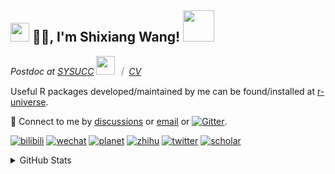 
<h2><img src="https://emojis.slackmojis.com/emojis/images/1531849430/4246/blob-sunglasses.gif?1531849430" width="30"/> 🙏🏻, I'm Shixiang Wang! <img src="https://media.giphy.com/media/12oufCB0MyZ1Go/giphy.gif" width="50"></h2>

<p><em>Postdoc at <a href="https://sysucc.org.cn/">SYSUCC</a> <img src="https://media.giphy.com/media/WUlplcMpOCEmTGBtBW/giphy.gif" width="30">  ｜ <a href="https://shixiangwang.github.io/cv-shixiang/">CV</a>
</em></p>

Useful R packages developed/maintained by me can be found/installed at [r-universe](https://shixiangwang.r-universe.dev/).

💬 Connect to me by
[discussions](https://github.com/ShixiangWang/self-study/discussions) or [email](mailto:w_shixiang@163.com) or [![Gitter](https://badges.gitter.im/ShixiangWang/community.svg)](https://gitter.im/ShixiangWang/community?utm_source=badge&utm_medium=badge&utm_campaign=pr-badge). 

[![bilibili](https://img.shields.io/badge/王诗翔-B站-yellow)](https://space.bilibili.com/11553374) [![wechat](https://img.shields.io/badge/王诗翔-微信公众号-important)](https://shixiangwang.github.io/home/logo/qrcode.jpg) [![planet](https://img.shields.io/badge/王诗翔-知识星球-blueviolet)](https://t.zsxq.com/rBqbIei)  [![zhihu](https://img.shields.io/badge/王诗翔-知乎-blue)](https://www.zhihu.com/people/shixiangwang) [![twitter](https://img.shields.io/badge/WangShxiang-twitter-ff69b4)](https://twitter.com/WangShxiang) [![scholar](https://img.shields.io/badge/ShixiangWang-Scholar-00ffff)](https://scholar.google.com/citations?user=FvNp0NkAAAAJ) 

<details>
 
<summary>GitHub Stats</summary>


<!--START_SECTION:waka-->
**🐱 My GitHub Data** 

> 🏆 145 Contributions in the Year 2023
 > 
> 📦 4.1 MB Used in GitHub's Storage 
 > 
> 🚫 Not Opted to Hire
 > 
> 📜 83 Public Repositories 
 > 
> 🔑 22 Private Repositories  
 > 
**I'm an Early 🐤** 

```text
🌞 Morning    363 commits    ████░░░░░░░░░░░░░░░░░░░░░   16.02% 
🌆 Daytime    876 commits    █████████░░░░░░░░░░░░░░░░   38.66% 
🌃 Evening    820 commits    █████████░░░░░░░░░░░░░░░░   36.19% 
🌙 Night      207 commits    ██░░░░░░░░░░░░░░░░░░░░░░░   9.14%

```
📅 **I'm Most Productive on Tuesday** 

```text
Monday       335 commits    ███░░░░░░░░░░░░░░░░░░░░░░   14.78% 
Tuesday      430 commits    ████░░░░░░░░░░░░░░░░░░░░░   18.98% 
Wednesday    360 commits    ████░░░░░░░░░░░░░░░░░░░░░   15.89% 
Thursday     369 commits    ████░░░░░░░░░░░░░░░░░░░░░   16.28% 
Friday       362 commits    ████░░░░░░░░░░░░░░░░░░░░░   15.98% 
Saturday     179 commits    ██░░░░░░░░░░░░░░░░░░░░░░░   7.9% 
Sunday       231 commits    ██░░░░░░░░░░░░░░░░░░░░░░░   10.19%

```


**I Mostly Code in R** 

```text
R                        53 repos            ██████████████░░░░░░░░░░░   58.89% 
HTML                     13 repos            ███░░░░░░░░░░░░░░░░░░░░░░   14.44% 
Go                       5 repos             █░░░░░░░░░░░░░░░░░░░░░░░░   5.56% 
JavaScript               5 repos             █░░░░░░░░░░░░░░░░░░░░░░░░   5.56% 
Python                   4 repos             █░░░░░░░░░░░░░░░░░░░░░░░░   4.44%

```



 Last Updated on 06/02/2023 18:38:13 UTC
<!--END_SECTION:waka-->

> These Readme stats are generated using github action [awesome-readme-stats](https://github.com/anmol098/waka-readme-stats)

-----

**NOTE: Top languages does not indicate my skill level or anything like that. It is just a metric of which languages have been hosted by me on GitHub based on the usage across repositories.**

</details>
